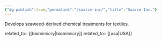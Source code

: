 ```yaml
---
{"dg-publish":true,"permalink":"/soarce-inc/","title":"Soarce Inc."}
---
```



Develops seaweed-derived chemical treatments for textiles.

related_to:: [[biomimicry\|biomimicry]]
related_to:: [[usa\|USA]]
